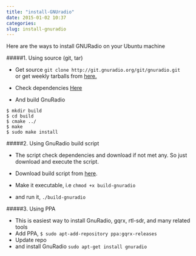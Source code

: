 ```yaml
---
title: "install-GNUradio"
date: 2015-01-02 10:37
categories:
slug: install-gnuradio
---
```


Here are the ways to install GNURadio on your Ubuntu machine  
<!--more-->  

#####1. Using source (git, tar)  
* Get source ``git clone http://git.gnuradio.org/git/gnuradio.git``  
or get weekly tarballs from [here.](http://jenkins.gnuradio.org/builds/gnuradio-current.tar.gz)  

* Check dependencies [Here](http://gnuradio.org/doc/doxygen/build_guide.html)
* And build GnuRadio   
```
$ mkdir build  
$ cd build  
$ cmake ../  
$ make  
$ sudo make install  
```

#####2. Using GnuRadio build script
* The script check dependencies and download if not met any. So just download and 
  execute the script.
 
* Download build script from [here](http://www.sbrac.org/files/build-gnuradio). 
* Make it executable, i.e ``chmod +x build-gnuradio``  
* and run it, ``./build-gnuradio``

#####3. Using PPA 
*  This is easiest way to install GnuRadio, gqrx, rtl-sdr, and many related tools  
*  Add PPA, ``$ sudo apt-add-repository ppa:gqrx-releases``  
*  Update repo   
*  and install GnuRadio ``sudo apt-get install gnuradio``  


